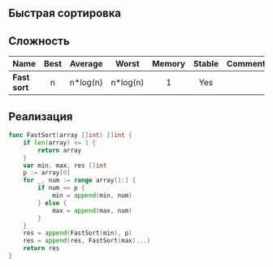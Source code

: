 ## Быстрая сортировка

## Сложность

|Name                   | Best        | Average             | Worst               | Memory    | Stable    | Comments  |
| --------------------- | :---------: | :-----------------: | :-----------------: | :-------: | :-------: | :-------- |
| **Fast sort**         | n           | n*log(n)            | n*log(n)            | 1         | Yes       |           |


## Реализация

```go
func FastSort(array []int) []int {
    if len(array) <= 1 {
        return array
    }
    var min, max, res []int
    p := array[0]
    for _, num := range array[1:] {
        if num <= p {
            min = append(min, num)
        } else {
            max = append(max, num)
        }
    }
    res = append(FastSort(min), p)
    res = append(res, FastSort(max)...)
    return res
}
```

